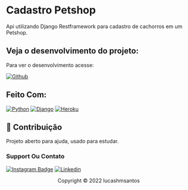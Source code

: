 # Cadastro Petshop

Api utilizando Django Restframework para cadastro de cachorros em um Petshop.

## Veja o desenvolvimento do projeto:

Para ver o desenvolvimento acesse:

[![Github](https://img.shields.io/badge/GitHub-100000?style=for-the-badge&logo=github&logoColor=white)](https://github.com/lucashmsantos/CadastroPetShop)
    

## Feito Com:
[![Python](https://img.shields.io/badge/Python-14354C?style=for-the-badge&logo=python&logoColor=white)](https://www.python.org/)
[![Django](https://img.shields.io/badge/Django-092E20?style=for-the-badge&logo=django&logoColor=white)](https://www.djangoproject.com/)
[![Heroku](https://img.shields.io/badge/Heroku-430098?style=for-the-badge&logo=heroku&logoColor=white)](https://www.google.com/url?sa=t&rct=j&q=&esrc=s&source=web&cd=&cad=rja&uact=8&ved=2ahUKEwi63vz9qur3AhWaKrkGHWnSD0wQjBB6BAgIEAE&url=https%3A%2F%2Fwww.heroku.com%2Fpython&usg=AOvVaw0UmL2_eWuEyMtt63jZXPW7)


## 🤝 Contribuição
Projeto aberto para ajuda, usado para estudar.

### Support Ou Contato

[![Instagram Badge](https://img.shields.io/badge/Instagram-E4405F?style=for-the-badge&logo=instagram&logoColor=white)](https://www.instagram.com/lucash_marques/)
[![Linkedin](https://img.shields.io/badge/LinkedIn-0077B5?style=for-the-badge&logo=linkedin&logoColor=white)](https://www.linkedin.com/in/lucashmarques/)

<p align="center">Copyright © 2022 lucashmsantos</p>
